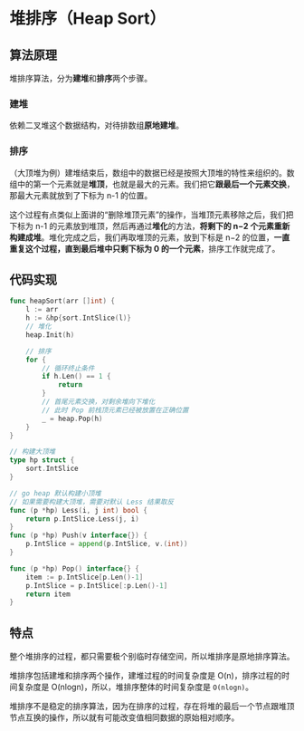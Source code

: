 # 堆排序（Heap Sort）

## 算法原理

堆排序算法，分为**建堆**和**排序**两个步骤。

### 建堆

依赖二叉堆这个数据结构，对待排数组**原地建堆**。

### 排序

（大顶堆为例）建堆结束后，数组中的数据已经是按照大顶堆的特性来组织的。数组中的第一个元素就是**堆顶**，也就是最大的元素。我们把它**跟最后一个元素交换**，那最大元素就放到了下标为 n-1 的位置。

这个过程有点类似上面讲的“删除堆顶元素”的操作，当堆顶元素移除之后，我们把下标为 n-1 的元素放到堆顶，然后再通过**堆化**的方法，**将剩下的 n−2 个元素重新构建成堆**。堆化完成之后，我们再取堆顶的元素，放到下标是 n−2 的位置，**一直重复这个过程，直到最后堆中只剩下标为 0 的一个元素**，排序工作就完成了。

## 代码实现

```go
func heapSort(arr []int) {
	l := arr
	h := &hp{sort.IntSlice(l)}
    // 堆化
	heap.Init(h)

    // 排序
	for {
        // 循环终止条件
		if h.Len() == 1 {
			return
		}
        // 首尾元素交换，对剩余堆向下堆化
        // 此时 Pop 前栈顶元素已经被放置在正确位置
		_ = heap.Pop(h)
	}
}

// 构建大顶堆
type hp struct {
    sort.IntSlice
}

// go heap 默认构建小顶堆
// 如果需要构建大顶堆，需要对默认 Less 结果取反
func (p *hp) Less(i, j int) bool {
    return p.IntSlice.Less(j, i)
}
func (p *hp) Push(v interface{}) {
    p.IntSlice = append(p.IntSlice, v.(int))
}

func (p *hp) Pop() interface{} {
    item := p.IntSlice[p.Len()-1]
    p.IntSlice = p.IntSlice[:p.Len()-1]
    return item
}
```

## 特点

整个堆排序的过程，都只需要极个别临时存储空间，所以堆排序是原地排序算法。

堆排序包括建堆和排序两个操作，建堆过程的时间复杂度是 O(n)，排序过程的时间复杂度是 O(nlogn)，所以，堆排序整体的时间复杂度是 `O(nlogn)`。

堆排序不是稳定的排序算法，因为在排序的过程，存在将堆的最后一个节点跟堆顶节点互换的操作，所以就有可能改变值相同数据的原始相对顺序。